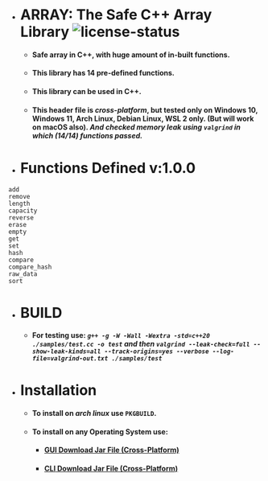 * # ARRAY: The Safe C++ Array Library ![license-status](https://img.shields.io/github/license/Dark-CodeX/array)
	* #### **Safe array in C++, with huge amount of in-built functions.**
	* #### **This library has 14 pre-defined functions.**
	* #### **This library can be used in C++.**
	* #### This header file is *cross-platform*, but tested only on Windows 10, Windows 11, Arch Linux, Debian Linux, WSL 2 only. (But will work on macOS also). *And checked memory leak using **`valgrind`** in which (14/14) functions passed.*

* # Functions Defined v:1.0.0
```
add
remove
length
capacity
reverse
erase
empty
get
set
hash
compare
compare_hash
raw_data
sort
```

* # BUILD
	* #### **For testing use:** *`g++ -g -W -Wall -Wextra -std=c++20 ./samples/test.cc -o test` **and then** `valgrind --leak-check=full --show-leak-kinds=all --track-origins=yes --verbose --log-file=valgrind-out.txt ./samples/test`*
* # Installation
	* #### To install on *arch linux* use **`PKGBUILD`**.
	* #### To install on **any Operating System** use:
		* #### [**GUI** Download Jar File (Cross-Platform)](https://github.com/Dark-CodeX/InstallRepos/releases/download/v1.1.0/InstallReposGUI.jar)

		* #### [**CLI** Download Jar File (Cross-Platform)](https://github.com/Dark-CodeX/InstallRepos/releases/download/v1.1.0/InstallReposCLI.jar)
